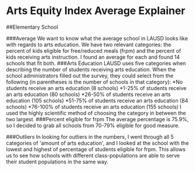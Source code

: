 Arts Equity Index Average Explainer
==========================

##Elementary School 

###Average
We want to know what the average school in LAUSD looks like with regards to arts education. We have two relevant categories: the percent of kids eligible for free/reduced meals (frpm) and the percent of kids receiving arts instruction. I found an average for each and found 14 schools that fit both. 
###Arts Education
LAUSD uses five categories when describing the number of students receiving arts education. When the school administrators filled out the survey, they could select from the following (in parentheses is the number of schools in that category):
*No students receive an arts education (8 schools)
*1-25% of students receive an arts education (80 schools)
*26-50% of students receive an arts education (105 schools)
*51-75% of students receive an arts education (84 schools)
*76-100% of students receive an arts education (155 schools)
I used the highly scientific method of choosing the category in between the two largest. 
###Percent eligible for frpm
The average percentage is 75.9%, so I decided to grab all schools from 70-79% eligible for good measure. 

###Outliers 
In looking for outliers in the numbers, I went through all 5 categories of 'amount of arts education', and I looked at the school with the lowest and highest of percentage of students eligible for frpm. This allows us to see how schools with different class-populations are able to serve their student populations in the same way. 
